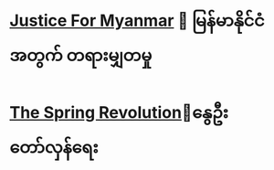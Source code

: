 # [Justice For Myanmar](https://en.wikipedia.org/wiki/Human_rights_in_Myanmar) 🔴 မြန်မာနိုင်ငံအတွက် တရားမျှတမှု
# [The Spring Revolution](https://en.wikipedia.org/wiki/2021_Myanmar_protests)🌱နွေဦးတော်လှန်ရေး

